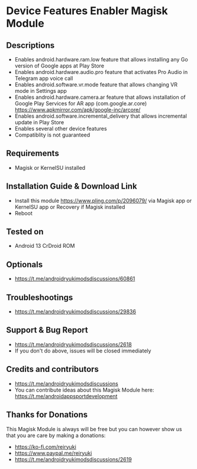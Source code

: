 # Device Features Enabler Magisk Module

## Descriptions
- Enables android.hardware.ram.low feature that allows installing any Go version of Google apps at Play Store
- Enables android.hardware.audio.pro feature that activates Pro Audio in Telegram app voice call
- Enables android.software.vr.mode feature that allows changing VR mode in Settings app
- Enables android.hardware.camera.ar feature that allows installation of Google Play Services for AR app (com.google.ar.core) https://www.apkmirror.com/apk/google-inc/arcore/
- Enables android.software.incremental_delivery that allows incremental update in Play Store
- Enables several other device features
- Compatiblity is not guaranteed

## Requirements
- Magisk or KernelSU installed

## Installation Guide & Download Link
- Install this module https://www.pling.com/p/2096079/ via Magisk app or KernelSU app or Recovery if Magisk installed
- Reboot

## Tested on
- Android 13 CrDroid ROM

## Optionals
- https://t.me/androidryukimodsdiscussions/60861

## Troubleshootings
- https://t.me/androidryukimodsdiscussions/29836

## Support & Bug Report
- https://t.me/androidryukimodsdiscussions/2618
- If you don't do above, issues will be closed immediately

## Credits and contributors
- https://t.me/androidryukimodsdiscussions
- You can contribute ideas about this Magisk Module here: https://t.me/androidappsportdevelopment

## Thanks for Donations
This Magisk Module is always will be free but you can however show us that you are care by making a donations:
- https://ko-fi.com/reiryuki
- https://www.paypal.me/reiryuki
- https://t.me/androidryukimodsdiscussions/2619


